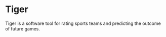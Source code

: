 # Tiger
Tiger is a software tool for rating sports teams and predicting the outcome of future games.
